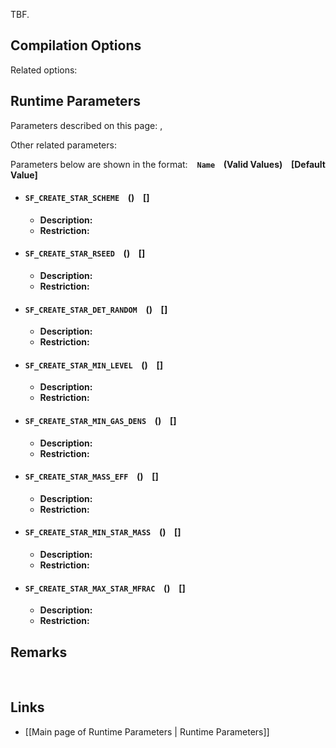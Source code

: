 TBF.

## Compilation Options

Related options:


## Runtime Parameters

Parameters described on this page:
[](#), &nbsp;

Other related parameters:

Parameters below are shown in the format: &ensp; **`Name` &ensp; (Valid Values) &ensp; [Default Value]**

<a name="SF_CREATE_STAR_SCHEME"></a>
* #### `SF_CREATE_STAR_SCHEME` &ensp; () &ensp; []
    * **Description:**
    * **Restriction:**

<a name="SF_CREATE_STAR_RSEED"></a>
* #### `SF_CREATE_STAR_RSEED` &ensp; () &ensp; []
    * **Description:**
    * **Restriction:**

<a name="SF_CREATE_STAR_DET_RANDOM"></a>
* #### `SF_CREATE_STAR_DET_RANDOM` &ensp; () &ensp; []
    * **Description:**
    * **Restriction:**

<a name="SF_CREATE_STAR_MIN_LEVEL"></a>
* #### `SF_CREATE_STAR_MIN_LEVEL` &ensp; () &ensp; []
    * **Description:**
    * **Restriction:**

<a name="SF_CREATE_STAR_MIN_GAS_DENS"></a>
* #### `SF_CREATE_STAR_MIN_GAS_DENS` &ensp; () &ensp; []
    * **Description:**
    * **Restriction:**

<a name="SF_CREATE_STAR_MASS_EFF"></a>
* #### `SF_CREATE_STAR_MASS_EFF` &ensp; () &ensp; []
    * **Description:**
    * **Restriction:**

<a name="SF_CREATE_STAR_MIN_STAR_MASS"></a>
* #### `SF_CREATE_STAR_MIN_STAR_MASS` &ensp; () &ensp; []
    * **Description:**
    * **Restriction:**

<a name="SF_CREATE_STAR_MAX_STAR_MFRAC"></a>
* #### `SF_CREATE_STAR_MAX_STAR_MFRAC` &ensp; () &ensp; []
    * **Description:**
    * **Restriction:**


## Remarks


<br>

## Links
* [[Main page of Runtime Parameters | Runtime Parameters]]